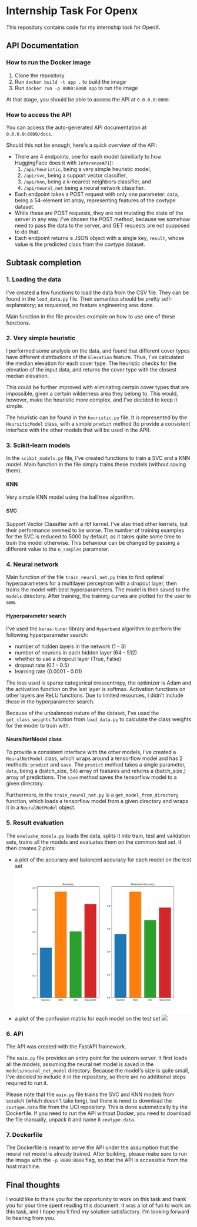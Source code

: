 # Internship Task For Openx

This repository contains code for my internship task for OpenX. 

## API Documentation

### How to run the Docker image

1. Clone the repository
2. Run `docker build -t app .` to build the image
3. Run `docker run -p 8000:8000 app` to run the image 

At that stage, you should be able to access the API at `0.0.0.0:8000`.

### How to access the API

You can access the auto-generated API documentation at `0.0.0.0:8000/docs`.

Should this not be enough, here's a quick overview of the API:

* There are 4 endpoints, one for each model (similiarly to how HuggingFace does it with `InferenceAPI`): 
    1. `/api/heuristic`, being a very simple heuristic model,
    2. `/api/svc`, being a support vector classifier,
    3. `/api/knn`, being a k-nearest neighbors classifier, and
    4. `/api/neural_net` being a neural network classifier.
* Each endpoint takes a POST request with only one parameter: `data`, being a 54-element int array, representing features of the covtype dataset.
* While these are POST requests, they are not mutating the state of the server in any way. I've chosen the POST method, because we somehow need to pass the data to the server, and GET requests are not supposed to do that.
* Each endpoint returns a JSON object with a single key, `result`, whose value is the predicted class from the covtype dataset.

## Subtask completion

### 1. Loading the data

I've created a few functions to load the data from the CSV file. They can be found in the `load_data.py` file. Their semantics should be pretty self-explanatory; as requested, no feature engineering was done. 

Main function in the file provides example on how to use one of these functions.

### 2. Very simple heuristic

I performed some analysis on the data, and found that different cover types have different distributions of the `Elevation` feature. Thus, I've calculated the median elevation for each cover type. The heuristic checks for the elevation of the input data, and returns the cover type with the closest median elevation.

This could be further improved with eliminating certain cover types that are impossible, given a certain wilderness area they belong to. This would, however, make the heuristic more complex, and I've decided to keep it simple.

The heuristic can be found in the `heuristic.py` file. It is represented by the `HeursiticModel` class, with a simple `predict` method (to provide a consistent interface with the other models that will be used in the API).

### 3. Scikit-learn models

In the `scikit_models.py` file, I've created functions to train a SVC and a KNN model. Main function in the file simply trains these models (without saving them).

#### KNN

Very simple KNN model using the ball tree algorithm.

#### SVC

Support Vector Classifier with a rbf kernel. I've also tried other kernels, but their performance seemed to be worse. The number of training examples for the SVC is reduced to 5000 by default, as it takes quite some time to train the model otherwise. This behaviour can be changed by passing a different value to the `n_samples` parameter.

### 4. Neural network

Main function of the file `train_neural_net.py` tries to find optimal hyperparameters for a multilayer perceptron with a dropout layer, then trains the model with best hyperparameters. The model is then saved to the `models` directory. After training, the training curves are plotted for the user to see.

#### Hyperparameter search

I've used the `keras-tuner` library and `Hyperband` algorithm to perform the following hyperparameter search:

* number of hidden layers in the network (1 - 3)
* number of neurons in each hidden layer (64 - 512)
* whether to use a dropout layer (True, False)
* dropout rate (0.1 - 0.5)
* learning rate (0.0001 - 0.01)

The loss used is sparse categorical crossentropy, the optimizer is Adam and the activation function on the last layer is softmax. Activation functions on other layers are ReLU functions. Due to limited resources, I didn't include those in the hyperparameter search.

Because of the unbalanced nature of the dataset, I've used the `get_class_weights` function from `load_data.py` to calculate the class weights for the model to train with.

#### NeuralNetModel class

To provide a consistent interface with the other models, I've created a `NeuralNetModel` class, which wraps around a tensorflow model and has 2 methods: `predict` and `save`. The `predict` method takes a single parameter, `data`, being a (batch_size, 54) array of features and returns a (batch_size,) array of predictions. The `save` method saves the tensorflow model to a given directory. 

Furthermore, in the `train_neural_net.py` is a `get_model_from_directory` function, which loads a tensorflow model from a given directory and wraps it in a `NeuralNetModel` object.

### 5. Result evaluation

The `evaluate_models.py` loads the data, splits it into train, test and validation sets, trains all the models and evaluates them on the common test set. It then creates 2 plots:

* a plot of the accuracy and balanced accuracy for each model on the test set
![](plots/test_accuracies.png)
* a plot of the confusion matrix for each model on the test set
![](plots/test_confusion_matrices.png)

### 6. API

The API was created with the FastAPI framework.

The `main.py` file provides an entry point for the uvicorn server. It first loads all the models, assuming the neural net model is saved in the `models/neural_net_model` directory. Because the model's size is quite small, I've decided to include it in the repository, so there are no additional steps required to run it. 

Please note that the `main.py` file trains the SVC and KNN models from scratch (which doesn't take long), but there is need to download the `covtype.data` file from the UCI repository. This is done automatically by the Dockerfile. If you need to run the API without Docker, you need to download the file manually, unpack it and name it `covtype.data`.


### 7. Dockerfile

The Dockerfile is meant to serve the API under the assumption that the neural net model is already trained. After building, please make sure to run the image with the `-p 8000:8000` flag, so that the API is accessible from the host machine.


## Final thoughts

I would like to thank you for the opportunity to work on this task and thank you for your time spent reading this document. It was a lot of fun to work on this task, and I hope you'll find my solution satisfactory. I'm looking forward to hearing from you.